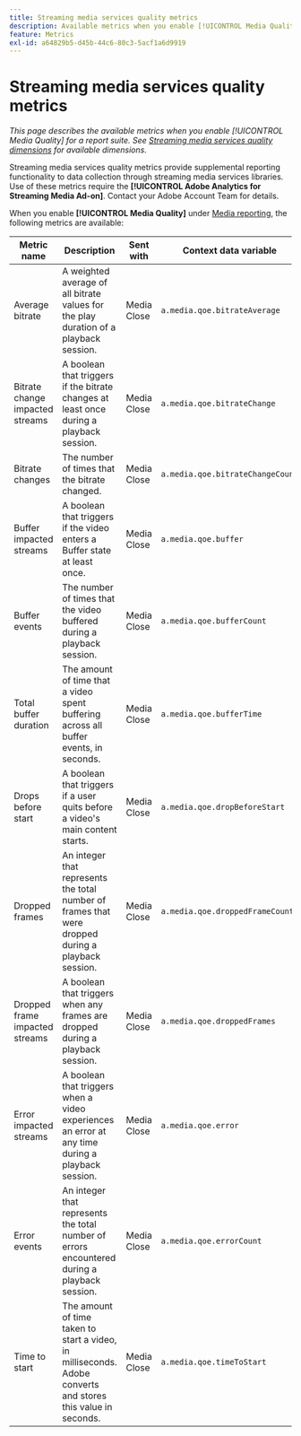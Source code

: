```yaml
---
title: Streaming media services quality metrics
description: Available metrics when you enable [!UICONTROL Media Quality] for a report suite.
feature: Metrics
exl-id: a64829b5-d45b-44c6-80c3-5acf1a6d9919
---
```

# Streaming media services quality metrics

*This page describes the available metrics when you enable [!UICONTROL Media Quality] for a report suite. See [Streaming media services quality dimensions](../dimensions/sm-quality.md) for available dimensions.*

Streaming media services quality metrics provide supplemental reporting functionality to data collection through streaming media services libraries. Use of these metrics require the **[!UICONTROL Adobe Analytics for Streaming Media Ad-on]**. Contact your Adobe Account Team for details.

When you enable **[!UICONTROL Media Quality]** under [Media reporting](/help/admin/tools/manage-rs/edit-settings/media-management.md), the following metrics are available:

| Metric name | Description | Sent with | Context data variable |
| --- | --- | --- | --- |
| Average bitrate | A weighted average of all bitrate values for the play duration of a playback session. | Media Close | `a.media.qoe.bitrateAverage` |
| Bitrate change impacted streams | A boolean that triggers if the bitrate changes at least once during a playback session. | Media Close | `a.media.qoe.bitrateChange` |
| Bitrate changes | The number of times that the bitrate changed. | Media Close | `a.media.qoe.bitrateChangeCount` |
| Buffer impacted streams | A boolean that triggers if the video enters a Buffer state at least once. | Media Close | `a.media.qoe.buffer` |
| Buffer events | The number of times that the video buffered during a playback session. | Media Close | `a.media.qoe.bufferCount` |
| Total buffer duration | The amount of time that a video spent buffering across all buffer events, in seconds. | Media Close | `a.media.qoe.bufferTime` |
| Drops before start | A boolean that triggers if a user quits before a video's main content starts. | Media Close | `a.media.qoe.dropBeforeStart` |
| Dropped frames | An integer that represents the total number of frames that were dropped during a playback session. | Media Close | `a.media.qoe.droppedFrameCount` |
| Dropped frame impacted streams | A boolean that triggers when any frames are dropped during a playback session. | Media Close | `a.media.qoe.droppedFrames` |
| Error impacted streams | A boolean that triggers when a video experiences an error at any time during a playback session. | Media Close | `a.media.qoe.error` |
| Error events | An integer that represents the total number of errors encountered during a playback session. | Media Close | `a.media.qoe.errorCount` |
| Time to start | The amount of time taken to start a video, in milliseconds. Adobe converts and stores this value in seconds. | Media Close | `a.media.qoe.timeToStart` |
